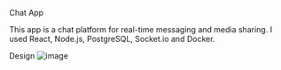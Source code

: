 Chat App  

This app is a chat platform for real-time messaging and media sharing. I used React, Node.js, PostgreSQL, Socket.io and Docker.

Design 
![image](https://github.com/user-attachments/assets/46b5ec32-b609-4e64-b851-1048bf754cb8)
